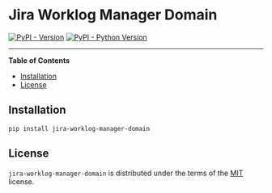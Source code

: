 # Jira Worklog Manager Domain

[![PyPI - Version](https://img.shields.io/pypi/v/jira-worklog-manager-domain.svg)](https://pypi.org/project/jira-worklog-manager-domain)
[![PyPI - Python Version](https://img.shields.io/pypi/pyversions/jira-worklog-manager-domain.svg)](https://pypi.org/project/jira-worklog-manager-domain)

-----

**Table of Contents**

- [Installation](#installation)
- [License](#license)

## Installation

```console
pip install jira-worklog-manager-domain
```

## License

`jira-worklog-manager-domain` is distributed under the terms of the [MIT](https://spdx.org/licenses/MIT.html) license.
